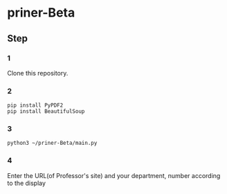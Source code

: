 # priner-Beta

## Step
### 1
Clone this repository.

### 2
```
pip install PyPDF2
pip install BeautifulSoup
```

### 3
```
python3 ~/priner-Beta/main.py
```

### 4
Enter the URL(of Professor's site) and your department, number according to the display
